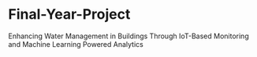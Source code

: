 # Final-Year-Project
Enhancing Water Management in Buildings Through IoT-Based Monitoring and Machine Learning Powered Analytics
